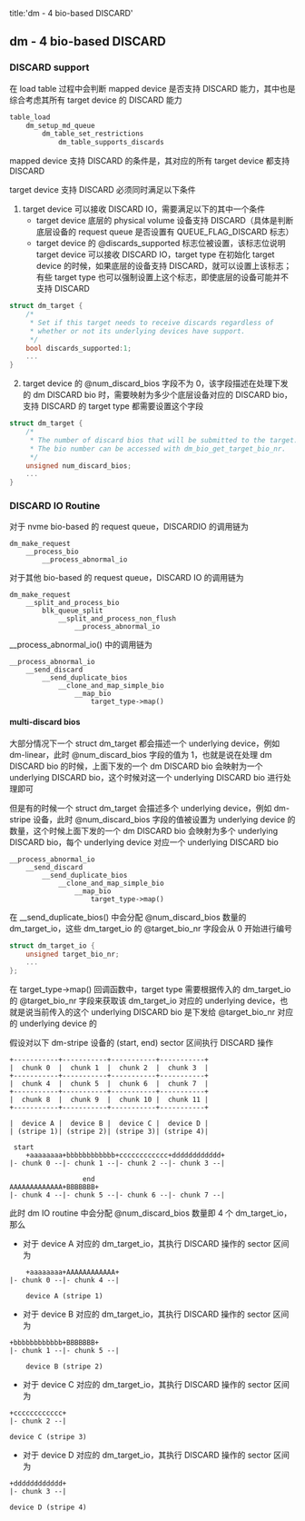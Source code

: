 title:'dm - 4 bio-based DISCARD'
## dm - 4 bio-based DISCARD

### DISCARD support

在 load table 过程中会判断 mapped device 是否支持 DISCARD 能力，其中也是综合考虑其所有 target device 的 DISCARD 能力

```sh
table_load
    dm_setup_md_queue
        dm_table_set_restrictions
            dm_table_supports_discards
```


mapped device 支持 DISCARD 的条件是，其对应的所有 target device 都支持 DISCARD

target device 支持 DISCARD 必须同时满足以下条件

1. target device 可以接收 DISCARD IO，需要满足以下的其中一个条件
    - target device 底层的 physical volume 设备支持 DISCARD（具体是判断底层设备的 request queue 是否设置有 QUEUE_FLAG_DISCARD 标志）
    - target device 的 @discards_supported 标志位被设置，该标志位说明 target device 可以接收 DISCARD IO，target type 在初始化 target device 的时候，如果底层的设备支持 DISCARD，就可以设置上该标志；有些 target type 也可以强制设置上这个标志，即使底层的设备可能并不支持 DISCARD

```c
struct dm_target {
	/*
	 * Set if this target needs to receive discards regardless of
	 * whether or not its underlying devices have support.
	 */
	bool discards_supported:1;
	...
}
```


2. target device 的 @num_discard_bios 字段不为 0，该字段描述在处理下发的 dm DISCARD bio 时，需要映射为多少个底层设备对应的 DISCARD bio，支持 DISCARD 的 target type 都需要设置这个字段

```c
struct dm_target {
	/*
	 * The number of discard bios that will be submitted to the target.
	 * The bio number can be accessed with dm_bio_get_target_bio_nr.
	 */
	unsigned num_discard_bios;
	...
}
```


### DISCARD IO Routine

对于 nvme bio-based 的 request queue，DISCARDIO 的调用链为

```
dm_make_request
    __process_bio
        __process_abnormal_io
```

对于其他 bio-based 的 request queue，DISCARD IO 的调用链为

```
dm_make_request
    __split_and_process_bio
        blk_queue_split
            __split_and_process_non_flush
                __process_abnormal_io
```


__process_abnormal_io() 中的调用链为

```
__process_abnormal_io
    __send_discard
        __send_duplicate_bios
            __clone_and_map_simple_bio
                __map_bio
                    target_type->map()
```


#### multi-discard bios

大部分情况下一个 struct dm_target 都会描述一个 underlying device，例如 dm-linear，此时 @num_discard_bios 字段的值为 1，也就是说在处理 dm DISCARD bio 的时候，上面下发的一个 dm DISCARD bio 会映射为一个 underlying DISCARD bio，这个时候对这一个 underlying DISCARD bio 进行处理即可

但是有的时候一个 struct dm_target 会描述多个 underlying device，例如 dm-stripe 设备，此时 @num_discard_bios 字段的值被设置为 underlying device 的数量，这个时候上面下发的一个 dm DISCARD bio 会映射为多个 underlying DISCARD bio，每个 underlying device 对应一个 underlying DISCARD bio

```
__process_abnormal_io
    __send_discard
        __send_duplicate_bios
            __clone_and_map_simple_bio
                __map_bio
                    target_type->map()
```

在 __send_duplicate_bios() 中会分配 @num_discard_bios 数量的 dm_target_io，这些 dm_target_io 的 @target_bio_nr 字段会从 0 开始进行编号

```c
struct dm_target_io {
	unsigned target_bio_nr;
	...
};
```

在 target_type->map() 回调函数中，target type 需要根据传入的 dm_target_io 的 @target_bio_nr 字段来获取该 dm_target_io 对应的 underlying device，也就是说当前传入的这个 underlying DISCARD bio 是下发给 @target_bio_nr 对应的 underlying device 的



假设对以下 dm-stripe 设备的 (start, end) sector 区间执行 DISCARD 操作

```
+-----------+-----------+-----------+-----------+
|  chunk 0  |  chunk 1  |  chunk 2  |  chunk 3  |
+-----------+-----------+-----------+-----------+
|  chunk 4  |  chunk 5  |  chunk 6  |  chunk 7  |
+-----------+-----------+-----------+-----------+
|  chunk 8  |  chunk 9  |  chunk 10 |  chunk 11 |
+-----------+-----------+-----------+-----------+

|  device A |  device B |  device C |  device D |
| (stripe 1)| (stripe 2)| (stripe 3)| (stripe 4)|
```


```
 start
    +aaaaaaaa+bbbbbbbbbbbb+cccccccccccc+dddddddddddd+
|- chunk 0 --|- chunk 1 --|- chunk 2 --|- chunk 3 --|

                  end
AAAAAAAAAAAAA+BBBBBBB+
|- chunk 4 --|- chunk 5 --|- chunk 6 --|- chunk 7 --|
```

此时 dm IO routine 中会分配 @num_discard_bios 数量即 4 个 dm_target_io，那么

- 对于 device A 对应的 dm_target_io，其执行 DISCARD 操作的 sector 区间为

```
    +aaaaaaaa+AAAAAAAAAAAA+
|- chunk 0 --|- chunk 4 --|

    device A (stripe 1)
```


- 对于 device B 对应的 dm_target_io，其执行 DISCARD 操作的 sector 区间为

```
+bbbbbbbbbbbb+BBBBBBB+
|- chunk 1 --|- chunk 5 --|

    device B (stripe 2)
```


- 对于 device C 对应的 dm_target_io，其执行 DISCARD 操作的 sector 区间为

```
+cccccccccccc+
|- chunk 2 --|

device C (stripe 3)
```


- 对于 device D 对应的 dm_target_io，其执行 DISCARD 操作的 sector 区间为

```
+dddddddddddd+
|- chunk 3 --|

device D (stripe 4)
```
